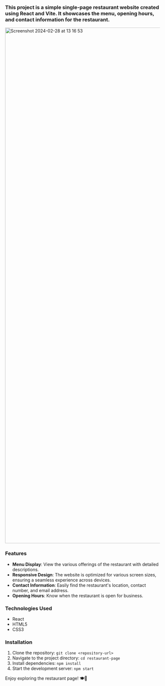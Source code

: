 ### This project is a simple single-page restaurant website created using React and Vite. It showcases the menu, opening hours, and contact information for the restaurant.

<img width="1679" alt="Screenshot 2024-02-28 at 13 16 53" src="https://github.com/mowabanga/restaurant_landing_page/assets/106926800/22d89a27-3adf-46bf-beca-9ce5060091a1">

### Features
- **Menu Display**: View the various offerings of the restaurant with detailed descriptions.
- **Responsive Design**: The website is optimized for various screen sizes, ensuring a seamless experience across devices.
- **Contact Information**: Easily find the restaurant's location, contact number, and email address.
- **Opening Hours**: Know when the restaurant is open for business.

### Technologies Used
- React
- HTML5
- CSS3

### Installation
1. Clone the repository: `git clone <repository-url>`
2. Navigate to the project directory: `cd restaurant-page`
3. Install dependencies: `npm install`
4. Start the development server: `npm start`


Enjoy exploring the restaurant page! 🍽️🥂
